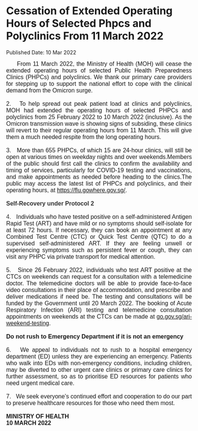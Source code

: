 <html>
    <meta http-equiv="Content-Type" content="text/html; charset=utf-8"/>
    <meta charset="utf-8"/>
    <title>Cessation of Extended Operating Hours of Selected Phpcs and Polyclinics From 11 March 2022</title>
    <body><h1>Cessation of Extended Operating Hours of Selected Phpcs and Polyclinics From 11 March 2022</h1>
    <p>Published Date: 10 Mar 2022</p> <p style="margin-left: 0cm; text-align: justify;"><span style="font-size: 12pt; font-family: Arial;">&nbsp; &nbsp; &nbsp;From 11 March 2022, the Ministry of Health (MOH) will cease the extended operating hours of selected Public Health Preparedness Clinics (PHPCs) and polyclinics. We thank our primary care providers for stepping up to support the national effort to cope with the clinical demand from the Omicron surge.<br><br>2. &nbsp;&nbsp;</span><span style="font-family: Arial; font-size: 16px; text-align: left;">To help spread out peak patient load at clinics and polyclinics, MOH had extended the operating hours of selected PHPCs and polyclinics from 25 February 2022 to 10 March 2022 (inclusive). As the Omicron transmission wave is showing signs of subsiding, these clinics will revert to their regular operating hours from 11 March. This will give them a much needed respite from the long operating hours.<br><br>3. &nbsp;&nbsp;</span><span style="text-align: left; font-family: Arial; font-size: 16px;">More than 655 PHPCs, of which 15 are 24-hour clinics, will still be open at various times on weekday nights and over weekends.</span><span style="text-align: left; font-family: Arial; font-size: 16px;">Members of the public should first call the clinics to confirm the availability and timing of services, particularly for COVID-19 testing and vaccinations, and make appointments as needed before heading to the clinics.</span><span style="text-align: left; font-family: Arial; font-size: 16px;">The public may access the latest list of PHPCs and polyclinics, and their operating hours, at&nbsp;</span><a href="https://flu.gowhere.gov.sg/" style="text-align: left; font-family: Arial; font-size: 16px;">https://flu.gowhere.gov.sg/</a><span style="text-align: left; font-family: Arial; font-size: 16px;">.<br><br></span><strong style="text-align: left; font-family: Arial; font-size: 16px;"><span style="color: rgb(51, 51, 51);">Self-Recovery under Protocol 2<br><br></span></strong><span style="text-align: left; font-family: Arial; font-size: 16px;"><span style="color: rgb(51, 51, 51);">4. &nbsp;&nbsp;</span></span><span style="font-family: Arial; font-size: 16px; text-align: left;">Individuals who have tested positive on a self-administered Antigen Rapid Test (ART) and have mild or no symptoms should self-isolate for at least 72 hours. If necessary, they can book an appointment at any Combined Test Centre (CTC) or Quick Test Centre (QTC) to do a supervised self-administered ART. If they are feeling unwell or experiencing symptoms such as persistent fever or cough, they can visit any PHPC via private transport for medical attention.<br><br>5. &nbsp;&nbsp;</span><span style="text-align: left; font-family: Arial; font-size: 16px;">Since 26 February 2022, individuals who test ART positive at the CTCs on weekends can request for a consultation with a telemedicine doctor. The telemedicine doctors will be able to provide face-to-face video consultations in their place of accommodation, and prescribe and deliver medications if need be. The testing and consultations will be funded by the Government until 20 March 2022. The booking of Acute Respiratory Infection (ARI) testing and telemedicine consultation appointments on weekends at the CTCs can be made at&nbsp;</span><a href="https://go.gov.sg/ari-weekend-testing" style="text-align: left; font-family: Arial; font-size: 16px;">go.gov.sg/ari-weekend-testing</a><span style="text-align: left; font-family: Arial; font-size: 16px;">.<br><br></span><strong style="text-align: left; font-family: Arial; font-size: 16px;">Do not rush to Emergency Department if it is not an emergency<br><br></strong><span style="text-align: left; font-family: Arial; font-size: 16px;">6. &nbsp;</span><strong style="text-align: left; font-family: Arial; font-size: 16px;">&nbsp;</strong><span style="font-family: Arial; font-size: 16px; text-align: left;">We appeal to individuals not to rush to a hospital emergency department (ED) unless they are experiencing an emergency. Patients who walk into EDs with non-emergency conditions, including children, may be diverted to other urgent care clinics or primary care clinics for further assessment, so as to prioritise ED resources for patients who need urgent medical care.<br><br>7. &nbsp;&nbsp;</span><span style="font-family: Arial; font-size: 16px; text-align: left;">We seek everyone’s continued effort and cooperation to do our part to preserve healthcare resources for those who need them most.<br><br></span><strong style="text-align: left; font-family: Arial; font-size: 16px;">MINISTRY OF HEALTH<br></strong><strong style="font-family: Arial; text-align: left;"><span style="font-size: 16px;">10 MARCH 2022</span></strong></p><p style="margin-left: 0cm; text-align: justify;">&nbsp;</p></body>
</html>